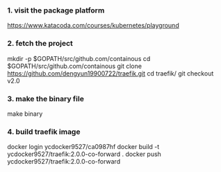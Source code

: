 ### 1. visit the package platform

https://www.katacoda.com/courses/kubernetes/playground

### 2. fetch the project

mkdir -p $GOPATH/src/github.com/containous
cd $GOPATH/src/github.com/containous
git clone https://github.com/dengyun19900722/traefik.git
cd traefik/
git checkout v2.0

### 3. make the binary file

make binary

### 4. build traefik image
docker login  ycdocker9527/ca0987hf
docker build -t ycdocker9527/traefik:2.0.0-co-forward .
docker push ycdocker9527/traefik:2.0.0-co-forward